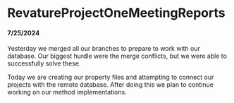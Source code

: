 # RevatureProjectOneMeetingReports

#### 7/25/2024

Yesterday we merged all our branches to prepare to work with our database. Our biggest hurdle were the merge conflicts, but we were able to successfully solve these.

Today we are creating our property files and attempting to connect our projects with the remote database. After doing this we plan to continue working on our method implementations.
